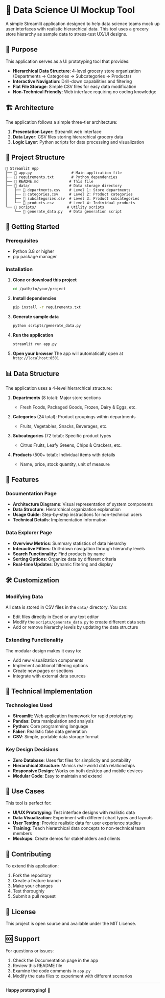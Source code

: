 # 🛒 Data Science UI Mockup Tool

A simple Streamlit application designed to help data science teams mock up user interfaces with realistic hierarchical data. This tool uses a grocery store hierarchy as sample data to stress-test UX/UI designs.

## 🎯 Purpose

This application serves as a UI prototyping tool that provides:
- **Hierarchical Data Structure**: 4-level grocery store organization (Departments → Categories → Subcategories → Products)
- **Interactive Navigation**: Drill-down capabilities and filtering
- **Flat File Storage**: Simple CSV files for easy data modification
- **Non-Technical Friendly**: Web interface requiring no coding knowledge

## 🏗️ Architecture

The application follows a simple three-tier architecture:
1. **Presentation Layer**: Streamlit web interface
2. **Data Layer**: CSV files storing hierarchical grocery data
3. **Logic Layer**: Python scripts for data processing and visualization

## 📁 Project Structure

```
📁 Streamlit App
├── 📄 app.py                  # Main application file
├── 📄 requirements.txt        # Python dependencies
├── 📄 README.md              # This file
├── 📁 data/                  # Data storage directory
│   ├── 📄 departments.csv    # Level 1: Store departments
│   ├── 📄 categories.csv     # Level 2: Product categories  
│   ├── 📄 subcategories.csv  # Level 3: Product subcategories
│   └── 📄 products.csv       # Level 4: Individual products
└── 📁 scripts/              # Utility scripts
    └── 📄 generate_data.py   # Data generation script
```

## 🚀 Getting Started

### Prerequisites
- Python 3.8 or higher
- pip package manager

### Installation

1. **Clone or download this project**
   ```bash
   cd /path/to/your/project
   ```

2. **Install dependencies**
   ```bash
   pip install -r requirements.txt
   ```

3. **Generate sample data**
   ```bash
   python scripts/generate_data.py
   ```

4. **Run the application**
   ```bash
   streamlit run app.py
   ```

5. **Open your browser**
   The app will automatically open at `http://localhost:8501`

## 📊 Data Structure

The application uses a 4-level hierarchical structure:

1. **Departments** (8 total): Major store sections
   - Fresh Foods, Packaged Goods, Frozen, Dairy & Eggs, etc.

2. **Categories** (24 total): Product groupings within departments
   - Fruits, Vegetables, Snacks, Beverages, etc.

3. **Subcategories** (72 total): Specific product types
   - Citrus Fruits, Leafy Greens, Chips & Crackers, etc.

4. **Products** (500+ total): Individual items with details
   - Name, price, stock quantity, unit of measure

## 🎨 Features

### Documentation Page
- **Architecture Diagrams**: Visual representation of system components
- **Data Structure**: Hierarchical organization explanation
- **Usage Guide**: Step-by-step instructions for non-technical users
- **Technical Details**: Implementation information

### Data Explorer Page
- **Overview Metrics**: Summary statistics of data hierarchy
- **Interactive Filters**: Drill-down navigation through hierarchy levels
- **Search Functionality**: Find products by name
- **Sorting Options**: Organize data by different criteria
- **Real-time Updates**: Dynamic filtering and display

## 🛠️ Customization

### Modifying Data
All data is stored in CSV files in the `data/` directory. You can:
- Edit files directly in Excel or any text editor
- Modify the `scripts/generate_data.py` to create different data sets
- Add or remove hierarchy levels by updating the data structure

### Extending Functionality
The modular design makes it easy to:
- Add new visualization components
- Implement additional filtering options
- Create new pages or sections
- Integrate with external data sources

## 🔧 Technical Implementation

### Technologies Used
- **Streamlit**: Web application framework for rapid prototyping
- **Pandas**: Data manipulation and analysis
- **Python**: Core programming language
- **Faker**: Realistic fake data generation
- **CSV**: Simple, portable data storage format

### Key Design Decisions
- **Zero Database**: Uses flat files for simplicity and portability
- **Hierarchical Structure**: Mimics real-world data relationships
- **Responsive Design**: Works on both desktop and mobile devices
- **Modular Code**: Easy to maintain and extend

## 🎯 Use Cases

This tool is perfect for:
- **UI/UX Prototyping**: Test interface designs with realistic data
- **Data Visualization**: Experiment with different chart types and layouts
- **User Testing**: Provide realistic data for user experience studies
- **Training**: Teach hierarchical data concepts to non-technical team members
- **Mockups**: Create demos for stakeholders and clients

## 🤝 Contributing

To extend this application:
1. Fork the repository
2. Create a feature branch
3. Make your changes
4. Test thoroughly
5. Submit a pull request

## 📝 License

This project is open source and available under the MIT License.

## 🆘 Support

For questions or issues:
1. Check the Documentation page in the app
2. Review this README file
3. Examine the code comments in `app.py`
4. Modify the data files to experiment with different scenarios

---

**Happy prototyping!** 🚀 